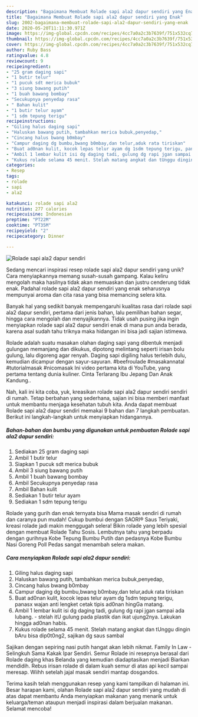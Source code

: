 ```yaml
---
description: "Bagaimana Membuat Rolade sapi ala2 dapur sendiri yang Enak"
title: "Bagaimana Membuat Rolade sapi ala2 dapur sendiri yang Enak"
slug: 2002-bagaimana-membuat-rolade-sapi-ala2-dapur-sendiri-yang-enak
date: 2020-05-20T11:11:30.971Z
image: https://img-global.cpcdn.com/recipes/4cc7a0a2c3b7639f/751x532cq70/rolade-sapi-ala2-dapur-sendiri-foto-resep-utama.jpg
thumbnail: https://img-global.cpcdn.com/recipes/4cc7a0a2c3b7639f/751x532cq70/rolade-sapi-ala2-dapur-sendiri-foto-resep-utama.jpg
cover: https://img-global.cpcdn.com/recipes/4cc7a0a2c3b7639f/751x532cq70/rolade-sapi-ala2-dapur-sendiri-foto-resep-utama.jpg
author: Ruby Bass
ratingvalue: 4.8
reviewcount: 9
recipeingredient:
- "25 gram daging sapi"
- "1 butir telur"
- "1 pucuk sdt merica bubuk"
- "3 siung bawang putih"
- "1 buah bawang bombay"
- "Secukupnya penyedap rasa"
- " Bahan kulit"
- "1 butir telur ayam"
- "1 sdm tepung terigu"
recipeinstructions:
- "Giling halus daging sapi"
- "Haluskan bawang putih, tambahkan merica bubuk,penyedap,"
- "Cincang halus bwang b0mbay"
- "Campur daging dg bumbu,bwang b0mbay,dan telur,aduk rata tiriskan"
- "Buat ad0nan kulit, kocok lepas telur ayam dg 1sdm tepung terigu, panasx wajan anti lengket cetak tipis ad0nan hingGa matang."
- "Ambil 1 lembar kulit isi dg daging tadi, gulung dg rapi jgan sampai ada lubang. stelah itU gulung pada plastik dan ikat ujung2nya. Lakukan hingga ad0nan habis."
- "Kukus rolade selama 45 menit. Stelah matang angkat dan tUnggu dingin bAru bisa dip0t0ng2, sajikan dg saus sambal"
categories:
- Resep
tags:
- rolade
- sapi
- ala2

katakunci: rolade sapi ala2 
nutrition: 277 calories
recipecuisine: Indonesian
preptime: "PT22M"
cooktime: "PT35M"
recipeyield: "2"
recipecategory: Dinner

---
```



![Rolade sapi ala2 dapur sendiri](https://img-global.cpcdn.com/recipes/4cc7a0a2c3b7639f/751x532cq70/rolade-sapi-ala2-dapur-sendiri-foto-resep-utama.jpg)

Sedang mencari inspirasi resep rolade sapi ala2 dapur sendiri yang unik? Cara menyiapkannya memang susah-susah gampang. Kalau keliru mengolah maka hasilnya tidak akan memuaskan dan justru cenderung tidak enak. Padahal rolade sapi ala2 dapur sendiri yang enak seharusnya mempunyai aroma dan cita rasa yang bisa memancing selera kita.

Banyak hal yang sedikit banyak mempengaruhi kualitas rasa dari rolade sapi ala2 dapur sendiri, pertama dari jenis bahan, lalu pemilihan bahan segar, hingga cara mengolah dan menyajikannya. Tidak usah pusing jika ingin menyiapkan rolade sapi ala2 dapur sendiri enak di mana pun anda berada, karena asal sudah tahu triknya maka hidangan ini bisa jadi sajian istimewa.

Rolade adalah suatu masakan olahan daging sapi yang dibentuk menjadi gulungan memanjang dan dikukus, dipotong melintang seperti irisan bolu gulung, lalu digoreng agar renyah. Daging sapi digiling halus terlebih dulu, kemudian dicampur dengan sayur-sayuran. #beefroulade #masakannatal #tutorialmasak #nicomasak Ini video pertama kita di YouTube, yang pertama tentang dunia kuliner. Cinta Terlarang Ibu Jepang Dan Anak Kandung..


Nah, kali ini kita coba, yuk, kreasikan rolade sapi ala2 dapur sendiri sendiri di rumah. Tetap berbahan yang sederhana, sajian ini bisa memberi manfaat untuk membantu menjaga kesehatan tubuh kita. Anda dapat membuat Rolade sapi ala2 dapur sendiri memakai 9 bahan dan 7 langkah pembuatan. Berikut ini langkah-langkah untuk menyiapkan hidangannya.

<!--inarticleads1-->

##### Bahan-bahan dan bumbu yang digunakan untuk pembuatan Rolade sapi ala2 dapur sendiri:

1. Sediakan 25 gram daging sapi
1. Ambil 1 butir telur
1. Siapkan 1 pucuk sdt merica bubuk
1. Ambil 3 siung bawang putih
1. Ambil 1 buah bawang bombay
1. Ambil Secukupnya penyedap rasa
1. Ambil  Bahan kulit
1. Sediakan 1 butir telur ayam
1. Sediakan 1 sdm tepung terigu


Rolade yang gurih dan enak ternyata bisa Mama masak sendiri di rumah dan caranya pun mudah! Cukup bumbui dengan SAORI® Saus Teriyaki, kreasi rolade jadi makin menggugah selera! Bikin rolade yang lebih spesial dengan membuat Rolade Tahu Sosis. Lembutnya tahu yang berpadu dengan gurihnya Kobe Tepung Bumbu Putih dan pedasnya Kobe Bumbu Nasi Goreng Poll Pedas sangat menambah selera makan. 

<!--inarticleads2-->

##### Cara menyiapkan Rolade sapi ala2 dapur sendiri:

1. Giling halus daging sapi
1. Haluskan bawang putih, tambahkan merica bubuk,penyedap,
1. Cincang halus bwang b0mbay
1. Campur daging dg bumbu,bwang b0mbay,dan telur,aduk rata tiriskan
1. Buat ad0nan kulit, kocok lepas telur ayam dg 1sdm tepung terigu, panasx wajan anti lengket cetak tipis ad0nan hingGa matang.
1. Ambil 1 lembar kulit isi dg daging tadi, gulung dg rapi jgan sampai ada lubang. - stelah itU gulung pada plastik dan ikat ujung2nya. Lakukan hingga ad0nan habis.
1. Kukus rolade selama 45 menit. Stelah matang angkat dan tUnggu dingin bAru bisa dip0t0ng2, sajikan dg saus sambal


Sajikan dengan sepiring nasi putih hangat akan lebih nikmat. Family In Law - Selingkuh Sama Kakak Ipar Sendiri. Semur Rolade ini resepnya berasal dari Rolade daging khas Belanda yang kemudian diadaptasikan menjadi Biarkan mendidih. Rebus irisan rolade di dalam kuah semur di atas api kecil sampai meresap. Wiihh setelah jajal masak sendiri mantap dosgandos. 

Terima kasih telah menggunakan resep yang kami tampilkan di halaman ini. Besar harapan kami, olahan Rolade sapi ala2 dapur sendiri yang mudah di atas dapat membantu Anda menyiapkan makanan yang menarik untuk keluarga/teman ataupun menjadi inspirasi dalam berjualan makanan. Selamat mencoba!

